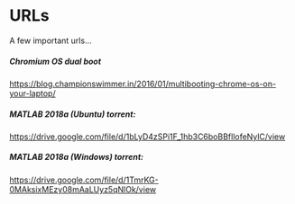 # URLs
A few important urls...

##### Chromium OS dual boot
https://blog.championswimmer.in/2016/01/multibooting-chrome-os-on-your-laptop/

##### MATLAB 2018a (Ubuntu) torrent:  
https://drive.google.com/file/d/1bLyD4zSPi1F_1hb3C6boBBfllofeNylC/view

##### MATLAB 2018a (Windows) torrent:
https://drive.google.com/file/d/1TmrKG-0MAksixMEzy08mAaLUyz5qNlOk/view
